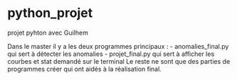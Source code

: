 # python_projet
projet pyhton avec Guilhem

Dans le master il y a les deux programmes principaux : 
    - anomalies_final.py qui sert à détecter les anomalies
    - projet_final.py qui sert à afficher les courbes et stat demandé sur le terminal
Le reste ne sont que des parties de programmes créer qui ont aidés à la réalisation final.
